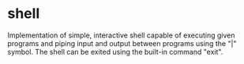 # shell
Implementation of simple, interactive shell capable of executing given programs and piping input and output between programs using the "|" symbol. The shell can be exited using the built-in command "exit".

